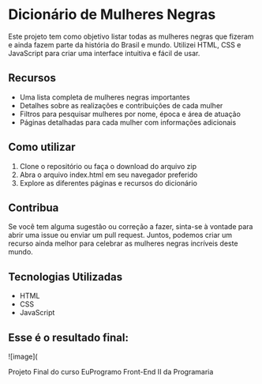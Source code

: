 # Dicionário de Mulheres Negras

Este projeto tem como objetivo listar todas as mulheres negras que fizeram e ainda fazem parte da história do Brasil e mundo. Utilizei HTML, CSS e JavaScript para criar uma interface intuitiva e fácil de usar.

## Recursos

- Uma lista completa de mulheres negras importantes
- Detalhes sobre as realizações e contribuições de cada mulher
- Filtros para pesquisar mulheres por nome, época e área de atuação
- Páginas detalhadas para cada mulher com informações adicionais

## Como utilizar

1. Clone o repositório ou faça o download do arquivo zip
2. Abra o arquivo index.html em seu navegador preferido
3. Explore as diferentes páginas e recursos do dicionário

## Contribua

Se você tem alguma sugestão ou correção a fazer, sinta-se à vontade para abrir uma issue ou enviar um pull request. Juntos, podemos criar um recurso ainda melhor para celebrar as mulheres negras incríveis deste mundo.

## Tecnologias Utilizadas

- HTML
- CSS
- JavaScript


## Esse é o resultado final:
![image](

Projeto Final do curso EuProgramo Front-End II da Programaria
